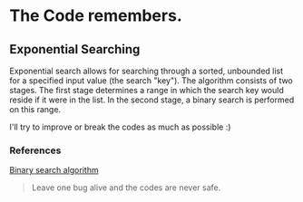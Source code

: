 # The Code remembers.
## Exponential Searching
Exponential search allows for searching through a sorted, unbounded list for a specified input value (the search "key"). 
The algorithm consists of two stages. 
The first stage determines a range in which the search key would reside if it were in the list. 
In the second stage, a binary search is performed on this range.

I'll try to improve or break the codes as much as possible :)

### References

[Binary search algorithm](https://en.wikipedia.org/wiki/Binary_search_algorithm)

> Leave one bug alive and the codes are never safe.